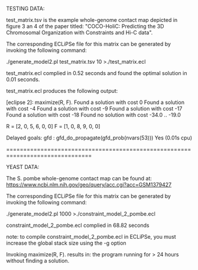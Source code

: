 TESTING DATA:

test_matrix.tsv is the example whole-genome contact map depicted in figure 3 an 4 of the paper titled: "COCO-HoliC: Predicting the 3D Chromosomal Organization with Constraints and Hi-C data".

The corresponding ECLiPSe file for this matrix can be generated by invoking the following command:

./generate_model2.pl test_matrix.tsv 10 >./test_matrix.ecl

test_matrix.ecl complied in 0.52 seconds and found the optimal solution in 0.01 seconds. 

test_matrix.ecl produces the following output:

[eclipse 2]: maximize(R, F).
Found a solution with cost 0
Found a solution with cost -4
Found a solution with cost -9
Found a solution with cost -17
Found a solution with cost -18
Found no solution with cost -34.0 .. -19.0

R = [2, 0, 5, 6, 0, 0]
F = [1, 0, 8, 9, 0, 0]


Delayed goals:
	gfd : gfd_do_propagate(gfd_prob(nvars(53)))
Yes (0.01s cpu)

===============================================================================

YEAST DATA:

The S. pombe whole-genome contact map can be found at: https://www.ncbi.nlm.nih.gov/geo/query/acc.cgi?acc=GSM1379427

The corresponding ECLiPSe file for this matrix can be generated by invoking the following command:

./generate_model2.pl <location of S. pombe whole-genome contact map> 1000 >./constraint_model_2_pombe.ecl

constraint_model_2_pombe.ecl complied in 68.82 seconds

note: to compile constraint_model_2_pombe.ecl in ECLiPSe, you must increase the global stack size using the -g option

Invoking maximize(R, F). results in: the program running for > 24 hours without finding a solution.
